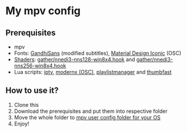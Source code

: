 # My mpv config

## Prerequisites
- mpv
- Fonts: [GandhiSans](https://thewiki.moe/static/playback/fonts/gandhi-sans.zip) (modified subtitles), [Material Design Iconic](https://github.com/zavoloklom/material-design-iconic-font/releases/download/2.2.0/material-design-iconic-font.zip) (OSC)
- [Shaders](https://github.com/bjin/mpv-prescalers): [gather/nnedi3-nns128-win8x4.hook](https://github.com/bjin/mpv-prescalers/blob/master/gather/nnedi3-nns128-win8x4.hook) and [gather/nnedi3-nns256-win8x4.hook](https://github.com/bjin/mpv-prescalers/blob/master/gather/nnedi3-nns256-win8x4.hook)
- Lua scripts: [iptv](https://github.com/gthreepw00d/mpv-iptv), [modernx (OSC)](https://github.com/cyl0/ModernX), [playlistmanager](https://github.com/jonniek/mpv-playlistmanager) and [thumbfast](https://github.com/jonniek/mpv-playlistmanager)

## How to use it?
1. Clone this
2. Download the prerequisites and put them into respective folder
3. Move the whole folder to [mpv user config folder for your OS](https://mpv.io/manual/master/#files-/usr/local/etc/mpv/mpv-conf)
4. Enjoy!